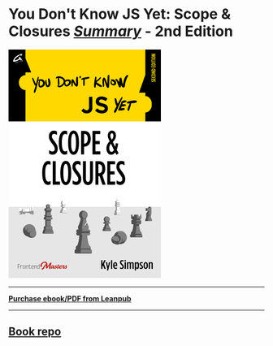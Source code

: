 # You Don't Know JS Yet: Scope & Closures <ins>**_Summary_**</ins> - 2nd Edition

<img src="images/cover.png" width="300">

---

**[Purchase ebook/PDF from Leanpub](https://leanpub.com/ydkjsy-scope-closures)**

---

## <a href="https://github.com/getify/You-Dont-Know-JS/tree/2nd-ed/scope-closures">Book repo</a>
